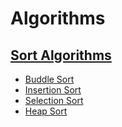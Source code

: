 # Algorithms

## [Sort Algorithms](https://zh.wikipedia.org/wiki/排序算法)
* [Buddle Sort](https://en.wikipedia.org/wiki/Bubble_sort)
* [Insertion Sort](https://zh.wikipedia.org/wiki/插入排序)
* [Selection Sort](https://zh.wikipedia.org/wiki/选择排序)
* [Heap Sort](https://zh.wikipedia.org/wiki/堆排序)

